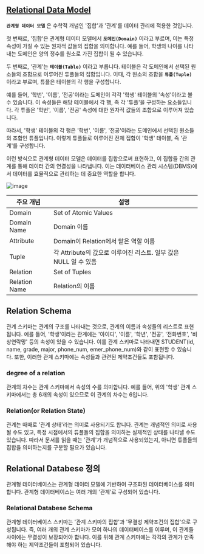 ## [Relational Data Model](https://www.youtube.com/watch?v=gjcbqZjlXjM&list=PLcXyemr8ZeoREWGhhZi5FZs6cvymjIBVe&index=2)

**`관계형 데이터 모델`** 은 수학적 개념인 '집합'과 '관계'를 데이터 관리에 적용한 것입니다.

첫 번째로, '집합'은 관계형 데이터 모델에서 **`도메인(Domain)`** 이라고 부르며, 이는 특정 속성이 가질 수 있는 원자적 값들의 집합을 의미합니다. 예를 들어, 학생의 나이를 나타내는 도메인은 양의 정수를 원소로 가진 집합이 될 수 있습니다.

두 번째로, '관계'는 **`테이블(Table)`** 이라고 부릅니다. 테이블은 각 도메인에서 선택된 원소들의 조합으로 이루어진 튜플들의 집합입니다. 이때, 각 원소의 조합을 **`튜플(Tuple)`** 이라고 부르며, 튜플은 테이블의 각 행을 구성합니다.

예를 들어, '학번', '이름', '전공'이라는 도메인이 각각 '학생' 테이블의 '속성'이라고 볼 수 있습니다. 이 속성들은 해당 테이블에서 각 행, 즉 각 '튜플'을 구성하는 요소들입니다. 각 튜플은 '학번', '이름', '전공' 속성에 대한 원자적 값들의 조합으로 이루어져 있습니다.

따라서, '학생' 테이블의 각 행은 '학번', '이름', '전공'이라는 도메인에서 선택된 원소들의 조합인 튜플입니다. 이렇게 튜플들로 이루어진 전체 집합이 '학생' 테이블, 즉 '관계'를 구성합니다.

이런 방식으로 관계형 데이터 모델은 데이터를 집합으로써 표현하고, 이 집합들 간의 관계를 통해 데이터 간의 연결성을 나타냅니다. 이는 데이터베이스 관리 시스템(DBMS)에서 데이터를 효율적으로 관리하는 데 중요한 역할을 합니다.

![image](https://github.com/velyvelylovely/Database/assets/98696925/b1051876-802c-44ee-92e5-6af92b647d58)

| 주요 개념 | 설명 |
| --- | --- |
| Domain | Set of Atomic Values |  
| Domain Name | Domain 이름 |
| Attribute | Domain이 Relation에서 맡은 역할 이름 |
| Tuple | 각 Attribute의 값으로 이루어진 리스트. 일부 값은 NULL 일 수 있음 |
| Relation | Set of Tuples |
| Relation Name | Relation의 이름 |

## Relation Schema

관계 스키마는 관계의 구조를 나타내는 것으로, 관계의 이름과 속성들의 리스트로 표현됩니다. 예를 들어, '학생'이라는 관계에는 '아이디', '이름', '학년', '전공', '전화번호', '비상연락망' 등의 속성이 있을 수 있습니다. 이를 관계 스키마로 나타내면 STUDENT(id, name, grade, major, phone_num, emer_phone_num)와 같이 표현할 수 있습니다. 또한, 이러한 관계 스키마에는 속성들과 관련된 제약조건들도 포함됩니다.

### degree of a relation

관계의 차수는 관계 스키마에서 속성의 수를 의미합니다. 예를 들어, 위의 '학생' 관계 스키마에서는 총 6개의 속성이 있으므로 이 관계의 차수는 6입니다.

### Relation(or Relation State)

관계는 때때로 '관계 상태'라는 의미로 사용되기도 합니다. 관계는 개념적인 의미로 사용될 수도 있고, 특정 시점에서의 튜플들의 집합을 의미하는 실제적인 상태를 나타낼 수도 있습니다. 따라서 문서를 읽을 때는 '관계'가 개념적으로 사용되었는지, 아니면 튜플들의 집합을 의미하는지를 구분할 필요가 있습니다.

## Relational Databese 정의

관계형 데이터베이스는 관계형 데이터 모델에 기반하여 구조화된 데이터베이스를 의미합니다. 관계형 데이터베이스는 여러 개의 '관계'로 구성되어 있습니다.

### Relational Databese Schema

관계형 데이터베이스 스키마는 '관계 스키마의 집합'과 '무결성 제약조건의 집합'으로 구성됩니다. 즉, 여러 개의 관계 스키마가 모여 하나의 데이터베이스를 이루며, 이 관계들 사이에는 무결성이 보장되어야 합니다. 이를 위해 관계 스키마에는 각각의 관계가 만족해야 하는 제약조건들이 포함되어 있습니다.
